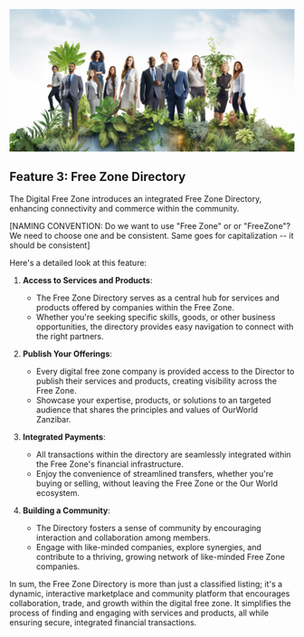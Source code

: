 ![](img/people1.png)

## Feature 3: Free Zone Directory

The Digital Free Zone introduces an integrated Free Zone Directory, enhancing connectivity and commerce within the community. 

[NAMING CONVENTION:  Do we want to use "Free Zone" or or "FreeZone"?  We need to choose one and be consistent.  Same goes for capitalization -- it should be consistent]

Here's a detailed look at this feature:

1. **Access to Services and Products**:
   * The Free Zone Directory serves as a central hub for services and products offered by companies within the Free Zone.
   * Whether you're seeking specific skills, goods, or other business opportunities, the directory provides easy navigation to connect with the right partners.

2. **Publish Your Offerings**:
   * Every digital free zone company is provided access to the Director to publish their services and products, creating visibility across the Free Zone.
   * Showcase your expertise, products, or solutions to an targeted audience that shares the principles and values of OurWorld Zanzibar.

3. **Integrated Payments**:
   * All transactions within the directory are seamlessly integrated within the Free Zone's financial infrastructure.
   * Enjoy the convenience of streamlined transfers, whether you're buying or selling, without leaving the Free Zone or the Our World ecosystem.

4. **Building a Community**:
   * The Directory fosters a sense of community by encouraging interaction and collaboration among members.
   * Engage with like-minded companies, explore synergies, and contribute to a thriving, growing network of like-minded Free Zone companies.

In sum, the Free Zone Directory is more than just a classified listing; it's a dynamic, interactive marketplace and community platform that encourages collaboration, trade, and growth within the digital free zone. It simplifies the process of finding and engaging with services and products, all while ensuring secure, integrated financial transactions.
